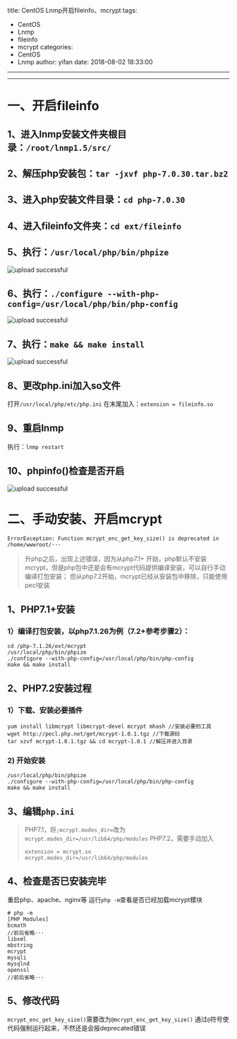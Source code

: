 title: CentOS Lnmp开启fileinfo、mcrypt
tags:
  - CentOS
  - Lnmp
  - fileinfo
  - mcrypt
categories:
  - CentOS
  - Lnmp
author: yifan
date: 2018-08-02 18:33:00
---
---
# 一、开启fileinfo
## 1、进入lnmp安装文件夹根目录：`/root/lnmp1.5/src/`
## 2、解压php安装包：`tar -jxvf php-7.0.30.tar.bz2`
## 3、进入php安装文件目录：`cd php-7.0.30`
## 4、进入fileinfo文件夹：`cd ext/fileinfo`
<!-- more -->
## 5、执行：`/usr/local/php/bin/phpize`

![upload successful](/images/pasted-54.png)

## 6、执行：`./configure --with-php-config=/usr/local/php/bin/php-config`

![upload successful](/images/pasted-55.png)

## 7、执行：`make && make install`

![upload successful](/images/pasted-56.png)

## 8、更改php.ini加入so文件
打开`/usr/local/php/etc/php.ini`
在末尾加入：`extension = fileinfo.so`

## 9、重启lnmp
执行：`lnmp restart`

## 10、phpinfo()检查是否开启

![upload successful](/images/pasted-57.png)


# 二、手动安装、开启mcrypt
```
ErrorException: Function mcrypt_enc_get_key_size() is deprecated in /home/wwwroot/···
```
> 升php之后，出现上述错误，因为从php7.1+ 开始，php默认不安装mcrypt，但是php包中还是会有mcrypt代码提供编译安装，可以自行手动编译打包安装；
> 但从php7.2开始，mcrypt已经从安装包中移除，只能使用pecl安装

## 1、PHP7.1+安装
### 1）编译打包安装，以php7.1.26为例（7.2+参考步骤2）：
```
cd /php-7.1.26/ext/mcrypt
/usr/local/php/bin/phpize
./configure --with-php-config=/usr/local/php/bin/php-config
make && make install
```

## 2、PHP7.2安装过程
### 1）下载、安装必要插件
```
yum install libmcrypt libmcrypt-devel mcrypt mhash //安装必要的工具
wget http://pecl.php.net/get/mcrypt-1.0.1.tgz //下载源码
tar xzvf mcrypt-1.0.1.tgz && cd mcrypt-1.0.1 //解压并进入目录
```

### 2) 开始安装
```
/usr/local/php/bin/phpize
./configure --with-php-config=/usr/local/php/bin/php-config
make && make install
```

## 3、编辑`php.ini`
> PHP7.1，将`;mcrypt.modes_dir=`改为`mcrypt.modes_dir=/usr/lib64/php/modules`
> PHP7.2，需要手动加入
> ```
> extension = mcrypt.so
> mcrypt.modes_dir=/usr/lib64/php/modules
> ```

## 4、检查是否已安装完毕
重启php、apache、nginx等
运行`php -m`查看是否已经加载mcrypt模块
```
# php -m
[PHP Modules]
bcmath
//前后省略···
libxml
mbstring
mcrypt
mysqli
mysqlnd
openssl
//前后省略···
```

## 5、修改代码
`mcrypt_enc_get_key_size()`需要改为`@mcrypt_enc_get_key_size()`
通过`@`符号使代码强制运行起来，不然还是会报deprecated错误